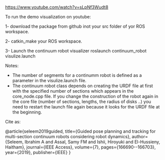 
https://www.youtube.com/watch?v=sLpNf3Wudt8

To run the demo visualization on youtube:

1- download the package from github inot your src folder of yor ROS workspace.

2- catkin_make your ROS workspace.

3- Launch the continuum robot visualizer
roslaunch continuum_robot visulize.launch

Notes:
- The number of segments for a continumm robot is defined as a parameter in the visulize.launch file.
- The continuum robot class depends on creating the URDF file at first with the specified number of sections which appears in the core_node.cpp file. If you change the construction of the robot again in the core file (number of sections, lengths, the radius of disks ..) you need to restart the launch file again because it looks for the URDF file at the beginning.


Cite as:

@article{seleem2019guided,
  title={Guided pose planning and tracking for multi-section continuum robots considering robot dynamics},
  author={Seleem, Ibrahim A and Assal, Samy FM and Ishii, Hiroyuki and El-Hussieny, Haitham},
  journal={IEEE Access},
  volume={7},
  pages={166690--166703},
  year={2019},
  publisher={IEEE}
}
